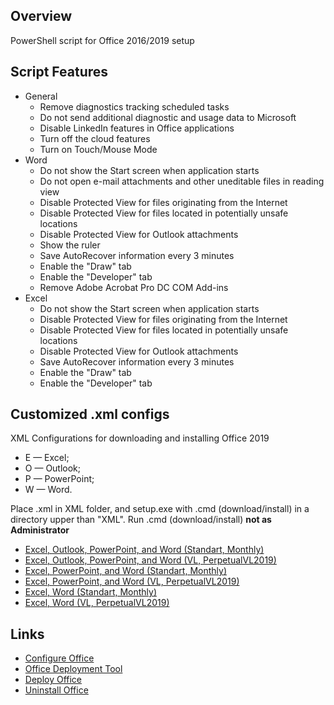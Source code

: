 ## Overview
PowerShell script for Office 2016/2019 setup

## Script Features
- General
  - Remove diagnostics tracking scheduled tasks
  - Do not send additional diagnostic and usage data to Microsoft
  - Disable LinkedIn features in Office applications
  - Turn off the cloud features
  - Turn on Touch/Mouse Mode
- Word
  - Do not show the Start screen when application starts
  - Do not open e-mail attachments and other uneditable files in reading view
  - Disable Protected View for files originating from the Internet
  - Disable Protected View for files located in potentially unsafe locations
  - Disable Protected View for Outlook attachments
  - Show the ruler
  - Save AutoRecover information every 3 minutes
  - Enable the "Draw" tab
  - Enable the "Developer" tab
  - Remove Adobe Acrobat Pro DC COM Add-ins
- Excel
  - Do not show the Start screen when application starts
  - Disable Protected View for files originating from the Internet
  - Disable Protected View for files located in potentially unsafe locations
  - Disable Protected View for Outlook attachments
  - Save AutoRecover information every 3 minutes
  - Enable the "Draw" tab
  - Enable the "Developer" tab

## Customized .xml configs

XML Configurations for downloading and installing Office 2019
 - E — Excel;
 - O — Outlook;
 - P — PowerPoint;
 - W — Word.

Place .xml in XML folder, and setup.exe with .cmd (download/install) in a directory upper than "XML".
Run .cmd (download/install) **not as Administrator**

- [Excel, Outlook, PowerPoint, and Word (Standart, Monthly)](https://github.com/farag2/Office/blob/master/XML/EOPW.xml)
- [Excel, Outlook, PowerPoint, and Word (VL, PerpetualVL2019)](https://github.com/farag2/Office/blob/master/XML/EOPW_VL.xml)
- [Excel, PowerPoint, and Word (Standart, Monthly)](https://github.com/farag2/Office/blob/master/XML/EPW.xml)
- [Excel, PowerPoint, and Word (VL, PerpetualVL2019)](https://github.com/farag2/Office/blob/master/XML/EPW_VL.xml)
- [Excel, Word (Standart, Monthly)](https://github.com/farag2/Office/blob/master/XML/EW.xml)
- [Excel, Word (VL, PerpetualVL2019)](https://github.com/farag2/Office/blob/master/XML/EW_VL.xml)

## Links
- [Configure Office](https://config.office.com/deploymentsettings)
- [Office Deployment Tool](https://www.microsoft.com/en-us/download/details.aspx?id=49117)
- [Deploy Office](https://docs.microsoft.com/en-us/deployoffice/reference-articles-for-deploying-office-365-proplus)
- [Uninstall Office](https://support.microsoft.com/help/4027149)
